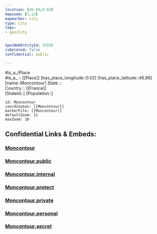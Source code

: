 ```yaml
---
location: [46.88,0.02] 
mapzoom: [7,12] 
mapmarker: city 
type: City
tags:
- geo/City


SpocWebEntityId: 32550
isDeleted: false
confidential: public

---
```

#is_a_/Place  
#is_a_ :: [[Place]] 
[has_place_longitude::0.02] 
[has_place_latitude::46.88] 
[name::Moncontour] 
State ::  
Country :: [[France]]  
[StateId::] 
[Population::] 



```leaflet
id: Moncontour
coordinates: [[Moncontour]] 
markerFile: [[Moncontour]] 
defaultZoom: 11 
maxZoom: 18
```


## Confidential Links & Embeds: 

### [Moncontour](/_Standards/Earth/Continent/Europe/Europe~West/France/regions~France/Nouvelle-Aquitaine/departments~Aquitaine/Vienne/communes~Vienne/Châtellerault/cities~Châtellerault/Moncontour.md) 

### [Moncontour.public](/_public/Earth/Continent/Europe/Europe~West/France/regions~France/Nouvelle-Aquitaine/departments~Aquitaine/Vienne/communes~Vienne/Châtellerault/cities~Châtellerault/Moncontour.public.md) 

### [Moncontour.internal](/_internal/Earth/Continent/Europe/Europe~West/France/regions~France/Nouvelle-Aquitaine/departments~Aquitaine/Vienne/communes~Vienne/Châtellerault/cities~Châtellerault/Moncontour.internal.md) 

### [Moncontour.protect](/_protect/Earth/Continent/Europe/Europe~West/France/regions~France/Nouvelle-Aquitaine/departments~Aquitaine/Vienne/communes~Vienne/Châtellerault/cities~Châtellerault/Moncontour.protect.md) 

### [Moncontour.private](/_private/Earth/Continent/Europe/Europe~West/France/regions~France/Nouvelle-Aquitaine/departments~Aquitaine/Vienne/communes~Vienne/Châtellerault/cities~Châtellerault/Moncontour.private.md) 

### [Moncontour.personal](/_personal/Earth/Continent/Europe/Europe~West/France/regions~France/Nouvelle-Aquitaine/departments~Aquitaine/Vienne/communes~Vienne/Châtellerault/cities~Châtellerault/Moncontour.personal.md) 

### [Moncontour.secret](/_secret/Earth/Continent/Europe/Europe~West/France/regions~France/Nouvelle-Aquitaine/departments~Aquitaine/Vienne/communes~Vienne/Châtellerault/cities~Châtellerault/Moncontour.secret.md)

